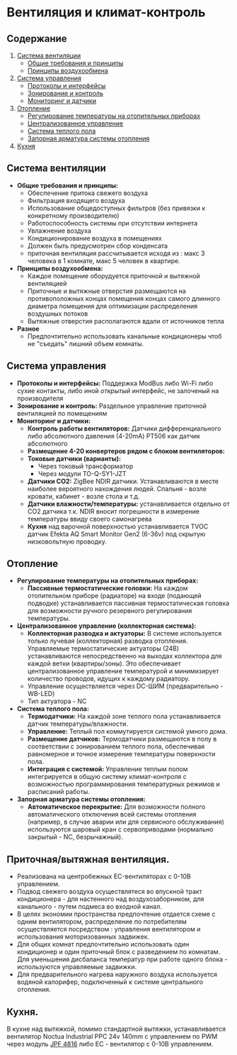 # Вентиляция и климат-контроль

## Содержание
1. [Система вентиляции](#1-система-вентиляции)
   - [Общие требования и принципы](#общие-требования-и-принципы)
   - [Принципы воздухообмена](#принципы-воздухообмена)
2. [Система управления](#2-система-управления)
   - [Протоколы и интерфейсы](#протоколы-и-интерфейсы)
   - [Зонирование и контроль](#зонирование-и-контроль)
   - [Мониторинг и датчики](#мониторинг-и-датчики)
3. [Отопление](#3-отопление)
   - [Регулирование температуры на отопительных приборах](#регулирование-температуры-на-отопительных-приборах)
   - [Централизованное управление](#централизованное-управление-коллекторная-система)
   - [Система теплого пола](#система-теплого-пола)
   - [Запорная арматура системы отопления](#запорная-арматура-системы-отопления)
4. [Кухня](#4-кухня)

## Система вентиляции
- **Общие требования и принципы:**
  - Обеспечение притока свежего воздуха
  - Фильтрация входящего воздуха
  - Использование общедоступных фильтров (без привязки к конкретному производителю)
  - Работоспособность системы при отсутствии интернета
  - Увлажнение воздуха
  - Кондиционирование воздуха в помещениях
  - Должен быть предусмотрен сбор конденсата
  - приточная вентиляция рассчитывается исходя из : макс 3 человека в 1 комнате, макс 5 человек в квартире. 
- **Принципы воздухообмена:**
  - Каждое помещение оборудуется приточной и вытяжной вентиляцией
  - Приточные и вытяжные отверстия размещаются на противоположных концах помещения концах самого длинного диаметра помещения для оптимизации распределения воздушных потоков
  - Вытяжные отверстия располагаются вдали от источников тепла
- **Разное**
   - Предпочтительно использовать канальные кондиционеры чтоб не "съедать" лишний объем комнаты. 

## Система управления
- **Протоколы и интерфейсы:** Поддержка ModBus либо Wi-Fi либо сухие контакты, либо иной _открытый_ интерфейс, не залоченый на производителя
- **Зонирование и контроль:** Раздельное управление приточной вентиляцией по помещениям
- **Мониторинг и датчики:**
  - **Контроль работы вентиляторов:** Датчики дифференциального либо абсолютного давления (4-20mA) PT506 как датчик абсолютного
  - **Размещение 4-20 конвертеров рядом с блоком вентиляторов:**
  - **Токовые датчики (варианты):**
    - Через токовый трансформатор
    - Через модули TO-Q-SY1-JZT
  - **Датчики CO2:** ZigBee NDIR датчики. Устанавливаются в месте наиболее вероятного нахождения людей. Спальня - возле кровати, кабинет - возле стола и т.д.
  - **Датчики влажности/температуры:** устанавливается отдельно от CO2 датчика т.к. NDIR вносит погрешности в измерение температуры ввиду своего самонагрева
  - **Кухня** над варочной поверхностью устанавливается TVOC датчик Efekta AQ Smart Monitor Gen2 (6-36v) под скрытую низковольтную проводку.

## Отопление
- **Регулирование температуры на отопительных приборах:**
  - **Пассивные термостатические головки:** На каждом отопительном приборе (радиаторе) на входе (подающей подводке) устанавливается пассивная термостатическая головка для возможности ручного резервного регулирования температуры.
- **Централизованное управление (коллекторная система):**
  - **Коллекторная разводка и актуаторы:** В системе используется только лучевая (коллекторная) разводка отопления. Управляемые термостатические актуаторы (24В) устанавливаются непосредственно на выходах коллектора для каждой ветки (квартиры/зоны). Это обеспечивает централизованное управление температурой и минимизирует количество проводов, идущих к каждому радиатору.
  - Управление осуществляется через DC-ШИМ (предварительно - WB-LED)
  - Тип актуатора - NC
- **Система теплого пола:**
  - **Термодатчики:** На каждой зоне теплого пола устанавливается датчик температуры/влажности. 
  - **Управление:** Теплый пол коммутируется системой умного дома. 
  - **Размещение датчиков:** Термодатчики размещаются в полу в соответствии с зонированием теплого пола, обеспечивая равномерное и точное измерение температуры поверхности пола.
  - **Интеграция с системой:** Управление теплым полом интегрируется в общую систему климат-контроля с возможностью программирования температурных режимов и расписаний работы.
- **Запорная арматура системы отопления:**
  - **Автоматическое перекрытие:** Для возможности полного автоматического отключения всей системы отопления (например, в случае аварии или для сервисного обслуживания) используются шаровый кран с сервоприводами (нормально закрытый - NC, безрычажный).

## Приточная/вытяжная вентиляция.
- Реализована на центробежных EC-вентиляторах с 0-10В управлением.
- Подвод свежего воздуха осуществлятеся во впускной тракт кондиционера - для настенного над воздухозаборником, для канального - путем подмеса во входной канал.
- В целях экономии пространства предпочтение отдается схеме с одним вентилятором, распределение по потребителям осуществляется посредством : управления вентилятором и использования моторизованных задвижек.
- Для общих комнат предпочтительно использовать один кондиционер и один приточный блок с разведением по комнатам. Для уменьшения дисбаланса температур при работе одного блока - используются управляемые задвижки.
- Для предварительного нагрева наружного воздуха используется водяной калорифер, подключенный к системе центрального отопления. 

## Кухня.

В кухне над вытяжкой, помимо стандартной вытяжки, устанавливается вентилятор Noctua Industrial PPC 24v 140mm с управлением по PWM через модуль [JPF 4816](https://github.com/AlexMKX/modbus/tree/main/JUF4802) либо EC - вентилятор с 0-10В управлением. 

